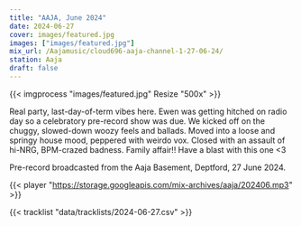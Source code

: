 ```yaml
---
title: "AAJA, June 2024"
date: 2024-06-27
cover: images/featured.jpg
images: ["images/featured.jpg"]
mix_url: /Aajamusic/cloud696-aaja-channel-1-27-06-24/
station: Aaja
draft: false
---
```


{{< imgprocess "images/featured.jpg" Resize "500x" >}}

Real party, last-day-of-term vibes here. Ewen was getting hitched on radio day so a celebratory pre-record show was due. We kicked off on the chuggy, slowed-down woozy feels and ballads. Moved into a loose and springy house mood, peppered with weirdo vox. Closed with an assault of hi-NRG, BPM-crazed badness. Family affair!! Have a blast with this one <3

Pre-record broadcasted from the Aaja Basement, Deptford, 27 June 2024.

{{< player "https://storage.googleapis.com/mix-archives/aaja/202406.mp3" >}}

{{< tracklist "data/tracklists/2024-06-27.csv" >}}
